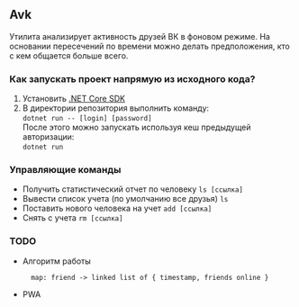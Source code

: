 ## Avk
Утилита анализирует активность друзей ВК в фоновом режиме. На основании пересечений по времени можно делать предположения, кто с кем общается больше всего.
### Как запускать проект напрямую из исходного кода?
1. Установить [.NET Core SDK](https://dot.net)
2. В директории репозитория выполнить команду:  
`dotnet run -- [login] [password]`  
После этого можно запускать используя кеш предыдущей авторизации:  
`dotnet run`
### Управляющие команды
* Получить статистический отчет по человеку `ls [ссылка]`
* Вывести список учета (по умолчанию все друзья)  `ls`
* Поставить нового человека на учет  `add [ссылка]`
* Снять с учета  `rm [ссылка]`
### TODO
* Алгоритм работы 
  ```
    map: friend -> linked list of { timestamp, friends online }
  ```
* PWA
